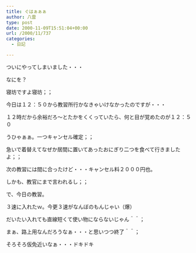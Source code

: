 ```yaml
---
title: ぐはぁぁぁ
author: 八雲
type: post
date: 2000-11-09T15:51:04+00:00
url: /2000/11/737
categories:
  - 日記

---
```

ついにやってしまいました・・・
  
なにを？
  
寝坊ですよ寝坊；；
  
今日は１２：５０から教習所行かなきゃいけなかったのですが・・・
  
１２時だから余裕だろ～とたかをくくっていたら、何と目が覚めたのが１２：５０
  
うひゃぁぁ。一つキャンセル確定；；
  
急いで着替えてなぜか居間に置いてあったおにぎり二つを食べて行きましたよ；；
  
次の教習には間に合ったけど・・・キャンセル料２０００円也。
  
しかも、教官にまで言われるし；；
  
で、今日の教習。
  
３速に入れたｗ。今更３速がなんぼのもんじゃい（爆）
  
だいたい入れても直線短くて使い物にならないじゃん＾＾；
  
まぁ、路上用なんだろうなぁ・・・と思いつつ終了＾＾；
  
そろそろ仮免近いなぁ・・・ドキドキ